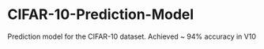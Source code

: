 # CIFAR-10-Prediction-Model
Prediction model for the CIFAR-10 dataset.
Achieved ~ 94% accuracy in V10
